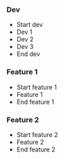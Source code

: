 ### Dev
  - Start dev
  - Dev 1
  - Dev 2
  - Dev 3
  - End dev

### Feature 1
  - Start feature 1
  - Feature 1
  - End feature 1

### Feature 2
  - Start feature 2
  - Feature 2
  - End feature 2